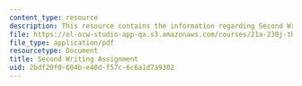 ```yaml
---
content_type: resource
description: This resource contains the information regarding Second Writing Assignment.
file: https://ol-ocw-studio-app-qa.s3.amazonaws.com/courses/21a-230j-the-contemporary-american-family-spring-2004/2bdf20f0604be40df57c6c6a1d7a9302_MIT21A_230JS04_secondassig.pdf
file_type: application/pdf
resourcetype: Document
title: Second Writing Assignment
uid: 2bdf20f0-604b-e40d-f57c-6c6a1d7a9302
---
```

